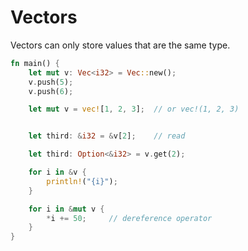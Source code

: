 # Vectors

Vectors can only store values that are the same type. 

```rust
fn main() {
    let mut v: Vec<i32> = Vec::new();
    v.push(5);
    v.push(6);

    let mut v = vec![1, 2, 3];  // or vec!(1, 2, 3)


    let third: &i32 = &v[2];    // read

    let third: Option<&i32> = v.get(2);

    for i in &v {
        println!("{i}"); 
    }

    for i in &mut v {
        *i += 50;     // dereference operator
    }
}
```
